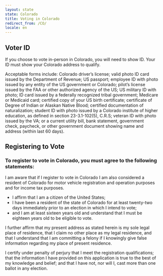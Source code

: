 ```yaml
---
layout: state
state: Colorado
title: Voting in Colorado
redirect_from: /CO/
locale: en
---
```


## Voter ID

If you choose to vote in-person in Colorado, you will need to show ID. Your ID must show your Colorado address to qualify. 

Acceptable forms include: Colorado driver’s license; valid photo ID card issued by the Department of Revenue; US passport; employee ID with photo issued by any entity of the US government or Colorado; pilot’s license issued by the FAA or other authorized agency of the US; US military ID with photo; ID card issued by a federally recognized tribal government; Medicare or Medicaid card; certified copy of your US birth certificate; certificate of Degree of Indian or Alaskan Native Blood; certified documentation of naturalization; student ID with photo issued by a Colorado institute of higher education, as defined in section 23-3.1-102(5), C.R.S; veteran ID with photo issued by the VA; or a current utility bill, bank statement, government check, paycheck, or other government document showing name and address (within last 60 days).

## Registering to Vote

### To register to vote in Colorado, you must agree to the following statements:

I am aware that if I register to vote in Colorado I am also considered a resident of Colorado for motor vehicle registration and operation purposes and for income tax purposes.

* I affirm that I am a citizen of the United States;
* I have been a resident of the state of Colorado for at least twenty-two days immediately prior to an election in which I intend to vote;
* and I am at least sixteen years old and understand that I must be eighteen years old to be eligible to vote.

I further affirm that my present address as stated herein is my sole legal place of residence, that I claim no other place as my legal residence, and that I understand that I am committing a felony if I knowingly give false information regarding my place of present residence.

I certify under penalty of perjury that I meet the registration qualifications; that the information I have provided on this application is true to the best of my knowledge and belief; and that I have not, nor will I, cast more than one ballot in any election.
